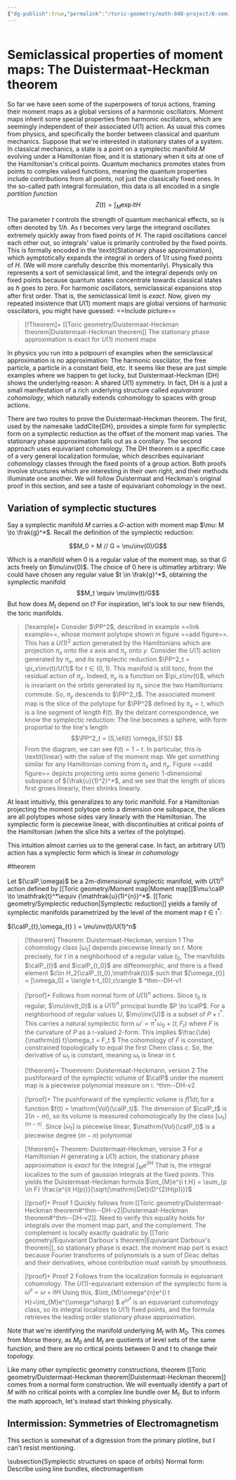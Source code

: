 ```yaml
---
{"dg-publish":true,"permalink":"/toric-geometry/math-848-project/6-semiclassical-properties-of-moment-maps/","dgHomeLink":true,"dgPassFrontmatter":false}
---
```



```toc
```
# Semiclassical properties of moment maps: The Duistermaat-Heckman theorem

So far we have seen some of the superpowers of torus actions, framing their moment maps as a global versions of a harmonic oscillators. Moment maps inherit some special properties from harmonic oscillators, which are seemingly independent of their associated $U(1)$ action. As usual this comes from physics, and specifically the border between classical and quantum mechanics. Suppose that we're interested in stationary states of a system. In classical mechanics, a state is a point on a symplectic manifold $M$ evolving under a Hamiltonian flow, and it is stationary when it sits at one of the Hamiltonian's critical points. Quantum mechanics promotes states from points to complex valued functions, meaning the quantum properties include contributions from all points, not just the classically fixed ones. In the so-called path integral formulation, this data is all encoded in a single *partition function*
$$Z(t) = \int_M \exp{i t H}$$

The parameter $t$ controls the strength of quantum mechanical effects, so is often denoted by $1/\hbar$. As $t$ becomes very large the integrand oscillates extremely quickly away from fixed points of $H$. The rapid oscillations cancel each other out, so integrals' value is primarily controlled by the fixed points. This is formally encoded in the \textit{Stationary phase approximation}, which aymptotically expands the integral in orders of $1/t$ using fixed points of $H$. (We will more carefully describe this momentarily). Physically this represents a sort of semiclassical limit, and the integral depends only on fixed points because quantum states concentrate towards classical states as $\hbar$ goes to zero. For harmonic oscillators, semiclassical expansions stop after first order. That is, the semiclassical limit is *exact*. Now, given my repeated insistence that $U(1)$ moment maps are global versions of harmonic osscilators, you might have guessed:
==Include picture==

>[!Theorem]+ [[Toric geometry/Duistermaat-Heckman theorem|Duistermaat-Heckman theorem]]
> The stationary phase approximation is exact for $U(1)$ moment maps


In physics you run into a potpourri of examples when the semiclassical approximation is no approximation: The harmonic osscilator, the free particle, a particle in a constant field, etc. It seems like these are just simple examples where we happen to get lucky, but Duistermaat-Heckman (DH) shows the underlying reason: A shared $U(1)$ symmetry. In fact, DH is a just a small manifestation of a rich underlying structure called *equivariant cohomology*, which naturally extends cohomology to spaces with group actions. 

There are two routes to prove the Duistermaat-Heckman theorem. The first, used by the namesake \addCite{DH}, provides a simple form for symplectic form on a symplectic reduction as the offset of the moment map varies. The stationary phase approximation falls out as a corollary. The second approach uses equivariant cohomology. The DH theorem is a specific case of a very general localization formulae, which describes equivariant cohomology classes through the fixed points of a group action. Both proofs involve structures which are interesting in their own right, and their methods illuminate one another. We will follow Duistermaat and Heckman's original proof in this section, and see a taste of equivariant cohomology in the next.

## Variation of symplectic stuctures

Say a symplectic manifold $M$ carries a $G$-action with moment map $\mu: M \to \frak{g}^*$. Recall the definition of the symplectic reduction:

$$M_0 = M // G = \mu\inv(0)/G$$

Which is a manifold when $0$ is a regular value of the moment map, so that $G$ acts freely on $\mu\inv(0)$. The choice of 0 here is ultimatley arbitrary: We could have chosen any regular value $t \in \frak{g}^*$, obtaining the symplectic manifold
$$M_t  \equiv \mu\inv(t)/G$$
But how does $M_t$ depend on $t$? For inspiration, let's look to our new friends, the toric manifolds. 


>[!example]+ 
> Consider $\PP^2$, described in example ==link example==, whose moment polytope shown in figure ==add figure==. This has a $U(1)^2$ action generated by the Hamiltonians which are projection $\pi_x$ onto the $x$ axis and $\pi_y$ onto $y$. Consider the $U(1)$ action generated by $\pi_x$, and its symplectic reduction $\PP^2_t = \pi_x\inv(t)/U(1)$ for $t\in (0,1)$. This manifold is still toric, from the residual action of $\pi_y$. Indeed, $\pi_y$ is a function on $\pi_x\inv(t)$, which is invariant on the orbits generated by $\pi_x$ since the two Hamiltonians commute. So, $\pi_y$ descends to $\PP^2_t$. The associated moment map is the slice of the polytope for $\PP^2$ defined by $\pi_x = t$, which is a line segment of length $\ell(t)$. By the delzant correspondence, we know the symplectic reduction: The line becomes a sphere, with form proportial to the line's length
>$$\PP^2_t = (S,\ell(t) \omega_{FS}) $$
>From the diagram, we can see $\ell(t) = 1-t$. In particular, this is \textit{linear} with the value of the moment map. We get something similar for any Hamiltonian coming from $\pi_x$ and $\pi_y$. Figure ==add figure== depicts projecting onto some generic 1-dimensional subspace of ${\frak{u}(1)^2}^*$, and we see that the length of slices first grows linearly, then shrinks linearly.


At least intuitivly, this generalizes to any toric manifold. For a Hamiltonian projecting the moment polytope onto a dimension one subspace, the slices are all polytopes whose sides vary linearly with the Hamiltonian. The symplectic form is piecewise linear, with discontinuities at critical points of the Hamiltonian (when the slice hits a vertex of the polytope).

This intuition almost carries us to the general case. In fact, an arbitrary $U(1)$ action has a symplectic form which is linear *in cohomology*


<div class="transclusion internal-embed is-loaded"><div class="markdown-embed">

<div class="markdown-embed-title">



</div>

#theorem 


Let $(\calP,\omega)$ be a 2m-dimensional symplectic manifold, with $U(1)^n$ action defined by [[Toric geometry/Moment map|Moment map]]$\mu:\calP \to \mathfrak{t}^*\equiv {\mathfrak{u}(1)^{n}}^*$.  [[Toric geometry/Symplectic reduction|Symplectic reduction]] yields a family of symplectic manifolds parametrized by the level of the moment map $t\in \mathfrak{t}^*$:

$(\calP_{t},\omega_{t} ) = \mu\inv(t)/U(1)^n$


>[!theorem] Theorem: Duistermaat-Heckman, version 1
>The cohomology class  $[\omega_t]$ depends piecewise linearly on $t$. More precisely, for $t$ in a neighborhood of a regular value $t_0$, The manifolds $\calP_{t}$ and $\calP_{t_0}$ are diffeomorphic, and there is a fixed element $c\in H_2(\calP_{t_0},\mathfrak{t})$ such that
>$[\omega_{t}] = [\omega_0] + \langle t-t_{0},c\rangle $
^thm--DH-v1

>[!proof]+ 
>Follows from normal form of $U(1)^n$ actions. Since $t_0$ is regular, $\mu\inv(t_0)$ is a $U(1)^{n}$ principal bundle $P \to \calP$. For a neighborhood of regular values $U$, $\mu\inv(U)$ is a subset of $P \times \mathfrak{t}^*$. This carries a natural symplectic form 
>$\omega' =  \pi^{*}\omega_{0}+\langle t,F_t \rangle$
>where $F$ is the curvature of $P$ as a $\mathfrak{t}$-valued 2-form. This implies
>$\frac{\de}{\mathrm{d} t}\omega_t =  F_t $
>The cohomology of $F$ is constant, constrained topologically to equal the first Chern class $c$.  So, the derivative of $\omega_t$ is constant, meaning $\omega_t$ is linear in $t$.



>[!theorem]+ Thoemrem: Duistermaat-Heckmann, version 2
>The pushforward of the symplectic volume of $\calP$ under the moment map is a piecewise polynomial measure on $\mathfrak{t}$. 
^thm--DH-v2

>[!proof]+
>The pushforward of the symplectic volume is $f \prod \mathrm{d}t_i$ for a function $f(t) = \mathrm{Vol}(\calP_t)$. The dimension of $\calP_t$ is $2(n-m)$, so its volume is measured cohomologically by the class $[\omega_t]^{(m-n)}$. Since $[\omega_t]$ is piecewise linear, $\mathrm{Vol}(\calP_t)$ is a piecewise degree $(m-n)$ polynomial


>[!theorem]+ Theorem: Duistermaat-Heckman, version 3
>For a Hamiltonian $H$ generating a $U(1)$ action, the stationary phase approximation is *exact* for the Integral
 > $\int_M e^{i t H}$
 >That is, the integral localizes to the sum of gaussian integrals at the fixed points. This yields the Duistermaat-Heckman formula
 >$\int_{M}e^{i t H} = \sum_{p \in F} \frac{e^{it H(p)}}{\sqrt{\mathrm{Det}(D^{2}H(p))}}$

>[!proof]+ Proof 1
>Quickly follows from [[Toric geometry/Duistermaat-Heckman theorem#^thm--DH-v2|Duistermaat-Heckman theorem#^thm--DH-v2]]. Need to verify this equality holds for integrals over the moment map part, and the complement. The complement is locally exactly quadratic by [[Toric geometry/Equivariant Darboux's theorem|Equivariant Darboux's theorem]], so stationary phase is exact.  the moment map part is exact because Fourier transforms of polynomials is a sum of Dirac deltas and their derivatives, whose contribution must vanish by smoothness. 

 >[!proof]+ Proof 2
 >Follows from the localization formula in equivariant cohomology. The $U(1)$-equivariant extension of the symplectic form is 
 >$\omega^{\sharp}= \omega + itH$
 >Using this,
 >$\int_{M}\omega^{n}e^{i t H}=\int_{M}e^{\omega^\sharp} $
 >$e^{\omega^\sharp}$ is an equivariant cohomology class, so its integral localizes to $U(1)$ fixed points, and the formula retrieves the leading order stationary phase approximation.

</div></div>



Note that we're identifying the manifold underlying $M_t$ with $M_0$. This comes from Morse theory, as $M_0$ and $M_t$ are quotients of level sets of the same function, and there are no critical points between $0$ and $t$ to change their topology.

Like many other symplectic geometry constructions, theorem [[Toric geometry/Duistermaat-Heckman theorem|Duistermaat-Heckman theorem]] comes from a normal form construction. We will eventually identify a part of $M$ with no critical points with a complex line bundle over $M_t$. But to inform the math approach, let's instead start thinking physically. 


## Intermission: Symmetries of Electromagnetism

This section is somewhat of a digression from the primary plotline, but I can't resist mentioning. 


\subsection{Symplectic structures on space of orbits}
Normal form: Describe using line bundles, electromagentism



 